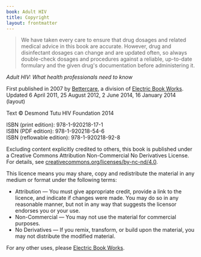 ```yaml
---
book: Adult HIV
title: Copyright
layout: frontmatter
---
```


> We have taken every care to ensure that drug dosages and related medical advice in this book are accurate. However, drug and disinfectant dosages can change and are updated often, so always double-check dosages and procedures against a reliable, up-to-date formulary and the given drug's documentation before administering it.

*Adult HIV: What health professionals need to know*

First published in 2007 by [Bettercare](http://bettercare.co.za), a division of [Electric Book Works](http://www.electricbookworks.com). Updated 6 April 2011, 25 August 2012, 2 June 2014, 16 January 2014 (layout)

Text © Desmond Tutu HIV Foundation 2014  

ISBN (print edition): 978-1-920218-17-1  
ISBN (PDF edition): 978-1-920218-54-6  
ISBN (reflowable edition): 978-1-920218-92-8

Excluding content explicitly credited to others, this book is published under a Creative Commons Attribution Non-Commercial No Derivatives License. For details, see [creativecommons.org/licenses/by-nc-nd/4.0](http://creativecommons.org/licenses/by-nc-nd/4.0/).

This licence means you may share, copy and redistribute the material in any medium or format under the following terms:

* Attribution — You must give appropriate credit, provide a link to the licence, and indicate if changes were made. You may do so in any reasonable manner, but not in any way that suggests the licensor endorses you or your use.
* Non-Commercial — You may not use the material for commercial purposes.
* No Derivatives — If you remix, transform, or build upon the material, you may not distribute the modified material.

For any other uses, please [Electric Book Works](http://electricbookworks.com).
